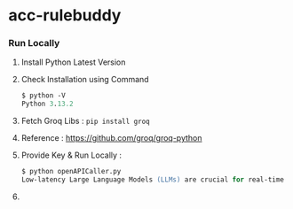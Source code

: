 # acc-rulebuddy


### Run Locally

1. Install Python Latest Version
2. Check Installation using Command

    ```ps
    $ python -V
    Python 3.13.2
    ```

3. Fetch Groq Libs : `pip install groq`
4. Reference : https://github.com/groq/groq-python
5. Provide Key & Run Locally : 

    ```ps
    $ python openAPICaller.py 
    Low-latency Large Language Models (LLMs) are crucial for real-time applications, enabling fast and efficient processing of user input, reducing wait times, and improving overall user experience.
    ```
6. 